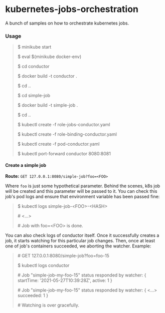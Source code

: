 # kubernetes-jobs-orchestration
A bunch of samples on how to orchestrate kubernetes jobs.

### Usage

> $ minikube start
>
> $ eval $(minikube docker-env)
>
> $ cd conductor
>
> $ docker build -t conductor .
>
> $ cd ..
>
> $ cd simple-job
>
> $ docker build -t simple-job .
>
> $ cd ..
>
> $ kubectl create -f role-jobs-conductor.yaml
>
> $ kubectl create -f role-binding-conductor.yaml
>
> $ kubectl create -f pod-conductor.yaml
>
> $ kubectl port-forward conductor 8080:8081

#### Create a simple job

**Route:** `GET 127.0.0.1:8080/simple-job?foo=<FOO>`

Where `foo` is just some hypothetical parameter. Behind the scenes, k8s job will be created and
this parameter will be passed to it. You can check this job's pod logs and ensure
that environment variable has been passed fine:
> $ kubectl logs simple-job-\<FOO>-\<HASH>
> 
> \# \<...>
>
> \# Job with foo=\<FOO> is done.

You can also check logs of conductor itself. Once it successfully creates a job, it starts watching
for this particular job changes. Then, once at least one of job's containers succeeded, we aborting
the watcher. Example:
> \# GET 127.0.0.1:8080/simple-job?foo=foo-15
>
> $ kubectl logs conductor
>
> \# Job "simple-job-my-foo-15" status responded by watcher:  { startTime: '2021-05-27T10:39:28Z', active: 1 }
> 
> \# Job "simple-job-my-foo-15" status responded by watcher:  { \<...> succeeded: 1 }
>
> \# Watching is over gracefully. 
